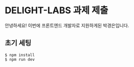 # DELIGHT-LABS 과제 제출

안녕하세요! 이번에 프론트엔드 개발자로 지원하게된 박경은입니다.

## 초기 세팅

```
$ npm install
$ npm run dev
```
